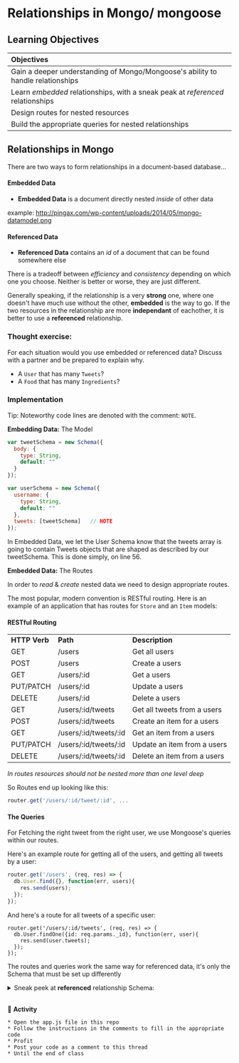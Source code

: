 # Relationships in Mongo/ mongoose


## Learning Objectives

| Objectives |
| :---- |
| Gain a deeper understanding of Mongo/Mongoose's ability to handle relationships |
| Learn *embedded* relationships, with a sneak peak at *referenced* relationships |
| Design routes for nested resources |
| Build the appropriate queries for nested relationships |

## Relationships in Mongo

There are two ways to form relationships in a document-based database...

#### Embedded Data

* **Embedded Data** is a document directly nested *inside* of other data

example: http://pingax.com/wp-content/uploads/2014/05/mongo-datamodel.png

#### Referenced Data

* **Referenced Data** contains an *id* of a document that can be found somewhere else

There is a tradeoff between *efficiency* and *consistency* depending on which one you choose. Neither is better or worse, they are just different.

Generally speaking, if the relationship is a very **strong** one, where one doesn't have much use without the other, **embedded** is the way to go. If the two resources in the relationship are more **independant** of eachother, it is better to use a **referenced** relationship. 

### Thought exercise: 

For each situation would you use embedded or referenced data? Discuss with a partner and be prepared to explain why.

* A `User` that has many `Tweets`?
* A `Food` that has many `Ingredients`?


### Implementation

Tip: Noteworthy code lines are denoted with the comment: `NOTE`.

**Embedding Data:** The Model

```javascript
var tweetSchema = new Schema({
  body: {
    type: String,
    default: ""
  }
});

var userSchema = new Schema({
  username: {
    type: String,
    default: ""
  },
  tweets: [tweetSchema]	  // NOTE
});
```

In Embedded Data, we let the User Schema know that the tweets array is going to contain Tweets objects that are shaped as described by our tweetSchema. This is done simply, on line 56. 

**Embedded Data:** The Routes

In order to *read* & *create* nested data we need to design appropriate routes.

The most popular, modern convention is RESTful routing. Here is an example of an application that has routes for `Store` and an `Item` models:

#### RESTful Routing
|| | |
|---|---|---|
| **HTTP Verb** | **Path** | **Description** 
| GET | /users | Get all users 
| POST | /users | Create a users 
| GET | /users/:id | Get a users 
| PUT/PATCH | /users/:id | Update a users 
| DELETE | /users/:id | Delete a users 
| GET | /users/:id/tweets | Get all tweets from a users 
| POST | /users/:id/tweets | Create an item for a users 
| GET | /users/:id/tweets/:id | Get an item from a users 
| PUT/PATCH | /users/:id/tweets/:id | Update an item from a users 
| DELETE | /users/:id/tweets/:id | Delete an item from a users 

*In routes resources should not be nested more than one level deep*

So Routes end up looking like this: 

```js
router.get('/users/:id/tweet/:id', ...
```

#### The Queries

For Fetching the right tweet from the right user, we use Mongoose's queries within our routes. 

Here's an example route for getting all of the users, and getting all tweets by a user: 

```js
router.get('/users', (req, res) => {
  db.User.find({}, function(err, users){
    res.send(users);
  });
});
```

And here's a route for all tweets of a specific user:

```
router.get('/users/:id/tweets', (req, res) => {
  db.User.findOne({id: req.params._id}, function(err, user){
    res.send(user.tweets);
  });
});
```

The routes and queries work the same way for referenced data, it's only the Schema that must be set up differently
<details>
  <summary>Sneak peek at <strong>referenced</strong> relationship Schema:</summary>
<br>
<code>var foodSchema = new Schema({ <br>
  name: {<br>
    type: String,<br>
    default: ""<br>
  },<br>
  ingredients: [{<br>
    type: Schema.Types.ObjectId,  // NOTE<br>
    ref: 'Ingredient'<br>
  }]<br>
});<br>
<br>
var ingredientSchema = new Schema({<br>
  title: {<br>
    type: String,<br>
    default: ""<br>
  },<br>
  origin: {<br>
    type: String,<br>
    default: ""<br>
  }<br>
});</code><br>
</details>

<br>

&#x1F535; **Activity** <br>
```
* Open the app.js file in this repo
* Follow the instructions in the comments to fill in the appropriate code
* Profit
* Post your code as a comment to this thread
* Until the end of class
```

